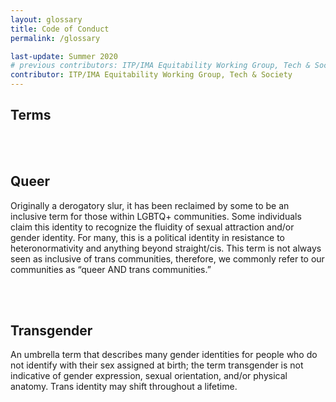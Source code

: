 ```yaml
---
layout: glossary
title: Code of Conduct
permalink: /glossary

last-update: Summer 2020
# previous contributors: ITP/IMA Equitability Working Group, Tech & Society
contributor: ITP/IMA Equitability Working Group, Tech & Society
---
```


## Terms

<br>
<br>

## <a name="queer">Queer</a>
Originally a derogatory slur, it has been reclaimed by some to be an inclusive term for those within LGBTQ+ communities. Some individuals claim this identity to recognize the fluidity of sexual attraction and/or gender identity. For many, this is a political identity in resistance to heteronormativity and anything beyond straight/cis. This term is not always seen as inclusive of trans communities, therefore, we commonly refer to our communities as “queer AND trans communities.”

<br>
<br>

## <a name="transgender">Transgender</a>
An umbrella term that describes many gender identities for people who do not identify with their sex assigned at birth; the term transgender is not indicative of gender expression, sexual orientation, and/or physical anatomy. Trans identity may shift throughout a lifetime.



<!-- template of glossary term  -->
<!--
<br>
<br>

## <a name="templateName">templateName</a> 
definition
-->